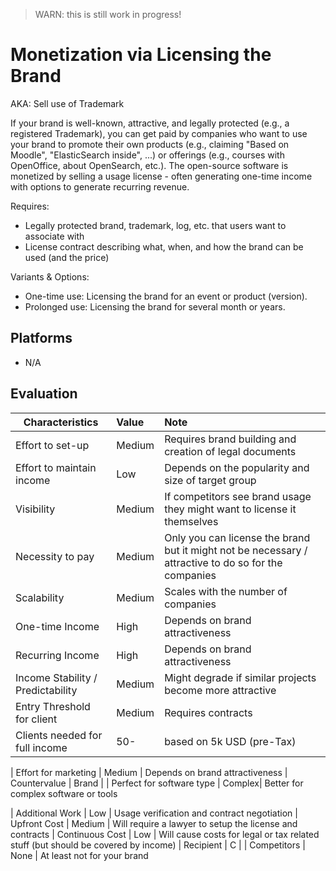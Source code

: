 > WARN: this is still work in progress!

# Monetization via Licensing the Brand
AKA: Sell use of Trademark

If your brand is well-known, attractive, and legally protected (e.g., a registered Trademark), you can get paid by companies who want to use your brand to promote their own products (e.g., claiming "Based on Moodle", "ElasticSearch inside", ...) or offerings (e.g., courses with OpenOffice, about OpenSearch, etc.). The open-source software is monetized by selling a usage license - often generating one-time income with options to generate recurring revenue.

Requires:
* Legally protected brand, trademark, log, etc. that users want to associate with
* License contract describing what, when, and how the brand can be used (and the price)

Variants & Options:
* One-time use: Licensing the brand for an event or product (version).
* Prolonged use: Licensing the brand for several month or years.

## Platforms
* N/A

## Evaluation

| Characteristics                   | Value  | Note |
| --------------------------------- |:------ |:---- |
| Effort to set-up                  | Medium | Requires brand building and creation of legal documents
| Effort to maintain income         | Low    | Depends on the popularity and size of target group
| Visibility                        | Medium | If competitors see brand usage they might want to license it themselves
| Necessity to pay                  | Medium | Only you can license the brand but it might not be necessary / attractive to do so for the companies
| Scalability                       | Medium | Scales with the number of companies
| One-time Income                   | High   | Depends on brand attractiveness
| Recurring Income                  | High   | Depends on brand attractiveness
| Income Stability / Predictability | Medium | Might degrade if similar projects become more attractive
| Entry Threshold for client        | Medium | Requires contracts
| Clients needed for full income    | 50-    | based on 5k USD (pre-Tax)

| Effort for marketing              | Medium | Depends on brand attractiveness
| Countervalue                      | Brand  | 
| Perfect for software type         | Complex| Better for complex software or tools

| Additional Work                   | Low    | Usage verification and contract negotiation
| Upfront Cost                      | Medium | Will require a lawyer to setup the license and contracts
| Continuous Cost                   | Low    | Will cause costs for legal or tax related stuff (but should be covered by income)
| Recipient                         | C      | 
| Competitors                       | None   | At least not for your brand
